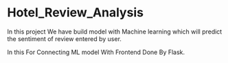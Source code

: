 # Hotel_Review_Analysis

In this project We have build model with Machine learning which will predict the sentiment of review entered by user.

In this For Connecting ML model With Frontend Done By Flask.
